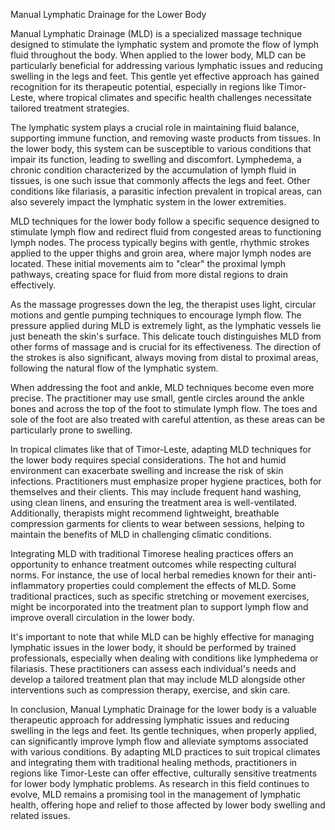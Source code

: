 Manual Lymphatic Drainage for the Lower Body

Manual Lymphatic Drainage (MLD) is a specialized massage technique designed to stimulate the lymphatic system and promote the flow of lymph fluid throughout the body. When applied to the lower body, MLD can be particularly beneficial for addressing various lymphatic issues and reducing swelling in the legs and feet. This gentle yet effective approach has gained recognition for its therapeutic potential, especially in regions like Timor-Leste, where tropical climates and specific health challenges necessitate tailored treatment strategies.

The lymphatic system plays a crucial role in maintaining fluid balance, supporting immune function, and removing waste products from tissues. In the lower body, this system can be susceptible to various conditions that impair its function, leading to swelling and discomfort. Lymphedema, a chronic condition characterized by the accumulation of lymph fluid in tissues, is one such issue that commonly affects the legs and feet. Other conditions like filariasis, a parasitic infection prevalent in tropical areas, can also severely impact the lymphatic system in the lower extremities.

MLD techniques for the lower body follow a specific sequence designed to stimulate lymph flow and redirect fluid from congested areas to functioning lymph nodes. The process typically begins with gentle, rhythmic strokes applied to the upper thighs and groin area, where major lymph nodes are located. These initial movements aim to "clear" the proximal lymph pathways, creating space for fluid from more distal regions to drain effectively.

As the massage progresses down the leg, the therapist uses light, circular motions and gentle pumping techniques to encourage lymph flow. The pressure applied during MLD is extremely light, as the lymphatic vessels lie just beneath the skin's surface. This delicate touch distinguishes MLD from other forms of massage and is crucial for its effectiveness. The direction of the strokes is also significant, always moving from distal to proximal areas, following the natural flow of the lymphatic system.

When addressing the foot and ankle, MLD techniques become even more precise. The practitioner may use small, gentle circles around the ankle bones and across the top of the foot to stimulate lymph flow. The toes and sole of the foot are also treated with careful attention, as these areas can be particularly prone to swelling.

In tropical climates like that of Timor-Leste, adapting MLD techniques for the lower body requires special considerations. The hot and humid environment can exacerbate swelling and increase the risk of skin infections. Practitioners must emphasize proper hygiene practices, both for themselves and their clients. This may include frequent hand washing, using clean linens, and ensuring the treatment area is well-ventilated. Additionally, therapists might recommend lightweight, breathable compression garments for clients to wear between sessions, helping to maintain the benefits of MLD in challenging climatic conditions.

Integrating MLD with traditional Timorese healing practices offers an opportunity to enhance treatment outcomes while respecting cultural norms. For instance, the use of local herbal remedies known for their anti-inflammatory properties could complement the effects of MLD. Some traditional practices, such as specific stretching or movement exercises, might be incorporated into the treatment plan to support lymph flow and improve overall circulation in the lower body.

It's important to note that while MLD can be highly effective for managing lymphatic issues in the lower body, it should be performed by trained professionals, especially when dealing with conditions like lymphedema or filariasis. These practitioners can assess each individual's needs and develop a tailored treatment plan that may include MLD alongside other interventions such as compression therapy, exercise, and skin care.

In conclusion, Manual Lymphatic Drainage for the lower body is a valuable therapeutic approach for addressing lymphatic issues and reducing swelling in the legs and feet. Its gentle techniques, when properly applied, can significantly improve lymph flow and alleviate symptoms associated with various conditions. By adapting MLD practices to suit tropical climates and integrating them with traditional healing methods, practitioners in regions like Timor-Leste can offer effective, culturally sensitive treatments for lower body lymphatic problems. As research in this field continues to evolve, MLD remains a promising tool in the management of lymphatic health, offering hope and relief to those affected by lower body swelling and related issues.